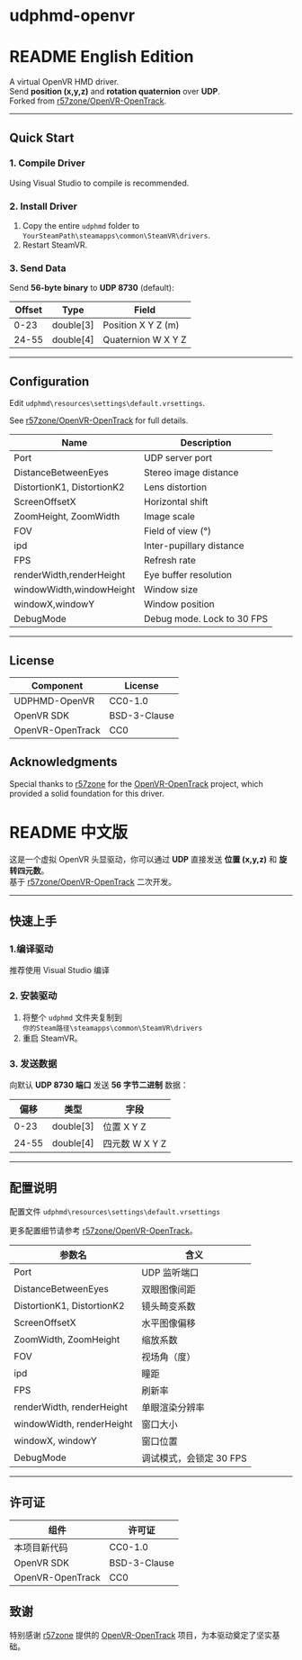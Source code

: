 # udphmd-openvr

# README English Edition
A virtual OpenVR HMD driver.  
Send **position (x,y,z)** and **rotation quaternion** over **UDP**.  
Forked from [r57zone/OpenVR-OpenTrack](https://github.com/r57zone/OpenVR-OpenTrack).

---

## Quick Start

### 1. Compile Driver
Using Visual Studio to compile is recommended.

### 2. Install Driver
1. Copy the entire `udphmd` folder to  
   `YourSteamPath\steamapps\common\SteamVR\drivers`.
2. Restart SteamVR.

### 3. Send Data
Send **56-byte binary** to **UDP 8730** (default):

| Offset | Type      | Field                 |
|--------|-----------|-----------------------|
| 0-23   | double[3] | Position X Y Z (m)    |
| 24-55  | double[4] | Quaternion W X Y Z    |

---

## Configuration
Edit `udphmd\resources\settings\default.vrsettings`.

See [r57zone/OpenVR-OpenTrack](https://github.com/r57zone/OpenVR-OpenTrack) for full details.

| Name | Description |
|------|-------------|
| Port | UDP server port |
| DistanceBetweenEyes | Stereo image distance |
| DistortionK1, DistortionK2 | Lens distortion |
| ScreenOffsetX | Horizontal shift |
| ZoomHeight, ZoomWidth | Image scale |
| FOV | Field of view (°) |
| ipd | Inter-pupillary distance |
| FPS | Refresh rate |
| renderWidth,renderHeight | Eye buffer resolution |
| windowWidth,windowHeight | Window size |
| windowX,windowY | Window position |
| DebugMode | Debug mode. Lock to 30 FPS |

---

## License

| Component        | License       |
|------------------|---------------|
| UDPHMD-OpenVR    | CC0-1.0       |
| OpenVR SDK       | BSD-3-Clause  |
| OpenVR-OpenTrack | CC0           |

## Acknowledgments
Special thanks to [r57zone](https://github.com/r57zone) for the [OpenVR-OpenTrack](https://github.com/r57zone/OpenVR-OpenTrack) project, which provided a solid foundation for this driver.

# README 中文版

这是一个虚拟 OpenVR 头显驱动，你可以通过 **UDP** 直接发送 **位置 (x,y,z)** 和 **旋转四元数**。  
基于 [r57zone/OpenVR-OpenTrack](https://github.com/r57zone/OpenVR-OpenTrack) 二次开发。

---

## 快速上手

### 1.编译驱动
推荐使用 Visual Studio 编译

### 2. 安装驱动
1. 将整个 `udphmd` 文件夹复制到  
   `你的Steam路径\steamapps\common\SteamVR\drivers`  
2. 重启 SteamVR。

### 3. 发送数据
向默认 **UDP 8730 端口** 发送 **56 字节二进制** 数据：

| 偏移 | 类型  | 字段 |
|-----|------|------|
| 0-23 | double[3] | 位置 X Y Z |
| 24-55| double[4] | 四元数 W X Y Z |

---

## 配置说明
配置文件 `udphmd\resources\settings\default.vrsettings`

更多配置细节请参考 [r57zone/OpenVR-OpenTrack](https://github.com/r57zone/OpenVR-OpenTrack)。

| 参数名 | 含义 |
|-------|-----|
| Port | UDP 监听端口 |
| DistanceBetweenEyes | 双眼图像间距 |
| DistortionK1, DistortionK2 | 镜头畸变系数 |
| ScreenOffsetX | 水平图像偏移 |
| ZoomWidth, ZoomHeight | 缩放系数 |
| FOV | 视场角（度）|
| ipd | 瞳距 |
| FPS | 刷新率 |
| renderWidth, renderHeight | 单眼渲染分辨率 |
| windowWidth, renderHeight | 窗口大小 |
| windowX, windowY | 窗口位置 |
| DebugMode | 调试模式，会锁定 30 FPS |

---

## 许可证

| 组件              | 许可证        |
|-------------------|---------------|
| 本项目新代码       | CC0-1.0       |
| OpenVR SDK        | BSD-3-Clause  |
| OpenVR-OpenTrack  | CC0           |

## 致谢
特别感谢 [r57zone](https://github.com/r57zone) 提供的 [OpenVR-OpenTrack](https://github.com/r57zone/OpenVR-OpenTrack) 项目，为本驱动奠定了坚实基础。
